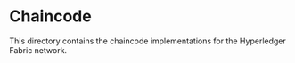 # Chaincode
This directory contains the chaincode implementations for the Hyperledger Fabric network.
